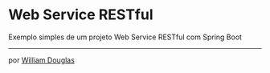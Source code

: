 # Web Service RESTful

Exemplo simples de um projeto Web Service RESTful com Spring Boot

---
por [William Douglas](https://github.com/williamdouglas)
